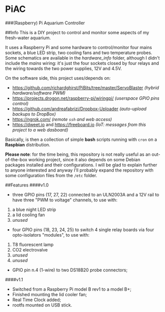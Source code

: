 PiAC
====

###(Raspberry) Pi Aquarium Controller

##Info
This is a DIY project to control and monitor some aspects of my fresh-water aquarium.

It uses a Raspberry Pi and some hardware to control/monitor four mains sockets, a blue LED strip, two cooling fans and two temperature probes. Some schematics are available in the *hardware_info* folder, although I didn't include the *mains* wiring: it's just the four sockets closed by four relays and the wiring towards the two power supplies, 12V and 4.5V.

On the software side, this project uses/depends on:
- https://github.com/richardghirst/PiBits/tree/master/ServoBlaster *(hybrid hardware/software PWM)*
- https://projects.drogon.net/raspberry-pi/wiringpi/ *(userspace GPIO pins control)*
- https://github.com/andreafabrizi/Dropbox-Uploader *(auto-upload backups to DropBox)*
- https://ngrok.com/ *(remote `ssh` and web access)*
- https://dweet.io and https://freeboard.io *(IoT: messages from this project to a web dasboard)*

Basically, is then a collection of simple **bash** scripts running with `cron` on a **Raspbian** distribution.

**Please note**: for the time being, this repository is not really useful as an out-of-the-box working project, since it also depends on some Debian packages installed and their configurations. I will be glad to explain further to anyone interested and anyway I'll probably expand the repository with some configuration files from the `/etc` folder.

##Features
####v1.0
- three GPIO pins (17, 27, 22) connected to an ULN2003A and a 12V rail to have three "PWM to voltage" channels, to use with:
 1. a blue night LED strip
 2. a lid cooling fan
 3. *unused*
- four GPIO pins (18, 23, 24, 25) to switch 4 single relay boards via four opto-isolators "modules", to use with:
 1. T8 fluorescent lamp
 2. CO2 electrovalve
 3. *unused*
 4. *unused*
- GPIO pin n.4 (1-wire) to two DS18B20 probe connectors;

####v1.1
- Switched from a Raspberry Pi model B rev1 to a model B+;
- Finished mounting the lid cooler fan;
- Real Time Clock added;
- rootfs mounted on USB stick.
